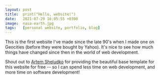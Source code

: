 ```yaml
---
layout: post
title:  print("Hello, website!")
date:   2021-07-29 16:05:55 +0300
image:  nasa-earth.jpg
tags:   [personal website, portfolio, blog]
---
```

This is the first website I've made since the late 90's when I made one on
Geocities (before they were bought by Yahoo). It's nice to see how much 
things have changed since then in the world of web development. 

Shout out to [Artem Sheludko](https://github.com/artemsheludko) for providing 
the beautiful base template for this website for free -- so I can spend less 
time on web development, and more time on software development!
